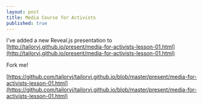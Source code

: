 ```yaml
---
layout: post
title: Media Course for Activists
published: true
---
```


I've added a new Reveal.js presentation to 
[http://tailorvj.github.io/present/media-for-activists-lesson-01.html](http://tailorvj.github.io/present/media-for-activists-lesson-01.html)

Fork me!

[https://github.com/tailorvj/tailorvj.github.io/blob/master/present/media-for-activists-lesson-01.html](https://github.com/tailorvj/tailorvj.github.io/blob/master/present/media-for-activists-lesson-01.html)
